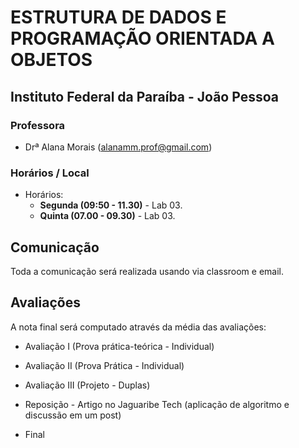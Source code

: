 # ESTRUTURA DE DADOS E PROGRAMAÇÃO ORIENTADA A OBJETOS

## Instituto Federal da Paraíba - João Pessoa

### Professora

* Drª Alana Morais ([alanamm.prof@gmail.com](mailto:alanamm.prof@gmail.com))

### Horários / Local

* Horários:
  - **Segunda (09:50 - 11.30)** - Lab 03.
  - **Quinta (07.00 - 09.30)** - Lab 03.

## Comunicação

Toda a comunicação será realizada usando via classroom e email.

## Avaliações

A nota final será computado através da média das avaliações:

* Avaliação I   (Prova prática-teórica - Individual)
* Avaliação II  (Prova Prática - Individual)
* Avaliação III (Projeto - Duplas)

* Reposição - Artigo no Jaguaribe Tech (aplicação de algoritmo e discussão em um post)
* Final 


